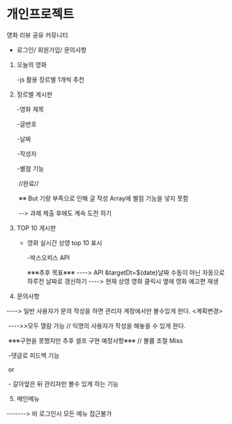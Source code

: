 

<h1> 개인프로젝트 </h1>




<p>영화 리뷰 공유 커뮤니티</p>

 - 로그인/ 회원가입/ 문의사항

   

1. 오늘의 영화

   -js 활용 장르별 1개씩 추천

   

2. 장르별 게시판

   -영화 제목  

   -글번호

   -날짜

   -작성자

   -별점 기능 

   ​	//완료//

   ​	※※ But 기량 부족으로 인해 글 작성 Array에 별점 기능을 넣지 못함

   ​     --> 과제 제출 후에도 계속 도전 하기

   

3. TOP 10 게시판

   - 영화 실시간 상영 top 10 표시

     -박스오피스 API
     
     ※※※추후 목표※※※
     ----> API &targetDt=${date}날짜 수동이 아닌 자동으로 하루전 날짜로 갱신하기
     ----> 현재 상영 영화 클릭시 옆에 영화 예고편 재생
     
     

4. 문의사항 

----> 일반 사용자가 문의 작성을 하면 관리자 계정에서만 볼수있게 한다. <계획변경>

​      ---->>모두 열람 가능 // 익명의 사용자가 작성을 해놓을 수 있게 한다.

​	※※※구현을 못했지만 추후 셀프 구현 예정사항※※※ // 볼륨 조절 Miss

​         -댓글로 피드백 기능

​		or

​		 - 갈아엎은 뒤 관리자만 볼수 있게 하는 기능

5. 메인메뉴

-------> 비 로그인시 모든 메뉴 접근불가

